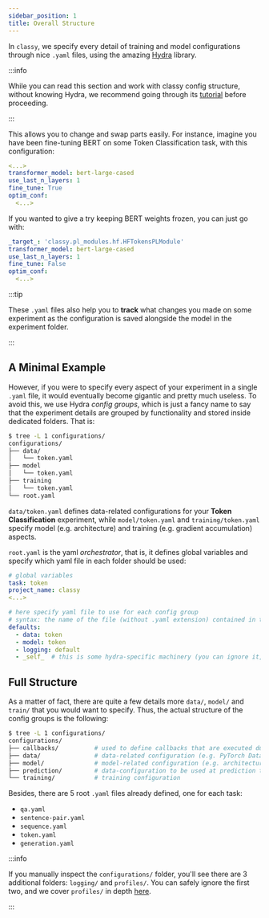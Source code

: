 ```yaml
---
sidebar_position: 1
title: Overall Structure
---
```


In `classy`, we specify every detail of training and model configurations through nice `.yaml` files,
using the amazing [Hydra](https://hydra.cc/) library.

:::info

While you can read this section and work with classy config structure, without knowing Hydra, we recommend
going through its [tutorial](https://hydra.cc/docs/tutorials/intro) before proceeding.

:::

This allows you to change and swap parts easily. For instance, imagine you have been fine-tuning BERT on some Token
Classification task, with this configuration:

```yaml
<...>
transformer_model: bert-large-cased
use_last_n_layers: 1
fine_tune: True
optim_conf:
  <...>
```

If you wanted to give a try keeping BERT weights frozen, you can just go with:

```yaml
_target_: 'classy.pl_modules.hf.HFTokensPLModule'
transformer_model: bert-large-cased
use_last_n_layers: 1
fine_tune: False
optim_conf:
  <...>
```

:::tip

These `.yaml` files also help you to **track** what changes you made on some experiment as the configuration is saved alongside
the model in the experiment folder.

:::

## A Minimal Example

However, if you were to specify every aspect of your experiment in a single `.yaml` file, it would eventually become gigantic
and pretty much useless. To avoid this, we use Hydra *config groups*, which is just a fancy name to say that the
experiment details are grouped by functionality and stored inside dedicated folders. That is:

```bash
$ tree -L 1 configurations/
configurations/
├── data/
│   └── token.yaml
├── model
│   └── token.yaml
├── training
│   └── token.yaml
└── root.yaml
```

`data/token.yaml` defines data-related configurations for your **Token Classification** experiment, while `model/token.yaml` and
`training/token.yaml` specify model (e.g. architecture) and training (e.g. gradient accumulation) aspects.

`root.yaml` is the yaml *orchestrator*, that is, it defines global variables and specify which yaml file in each folder
should be used:

```yaml title=root.yaml
# global variables
task: token
project_name: classy
<...>

# here specify yaml file to use for each config group
# syntax: the name of the file (without .yaml extension) contained in the corresponding folder
defaults:
  - data: token
  - model: token
  - logging: default
  - _self_  # this is some hydra-specific machinery (you can ignore it, but leave it at the end of the defaults list)
```

## Full Structure

As a matter of fact, there are quite a few details more `data/`, `model/` and `train/` that you would want to specify.
Thus, the actual structure of the config groups is the following:

```bash
$ tree -L 1 configurations/
configurations/
├── callbacks/          # used to define callbacks that are executed during training (at precise steps, like every end of validation)
├── data/               # data-related configuration (e.g. PyTorch Dataset)
├── model/              # model-related configuration (e.g. architecture)
├── prediction/         # data-configuration to be used at prediction time
└── training/           # training configuration
```

Besides, there are 5 root `.yaml` files already defined, one for each task:
* `qa.yaml`
* `sentence-pair.yaml`
* `sequence.yaml`
* `token.yaml`
* `generation.yaml`

:::info

If you manually inspect the `configurations/` folder, you'll see there are 3 additional folders: `logging/` and
`profiles/`. You can safely ignore the first two, and we cover `profiles/` in depth [here](/docs/getting-started/customizing-things/changing-profile).

:::
